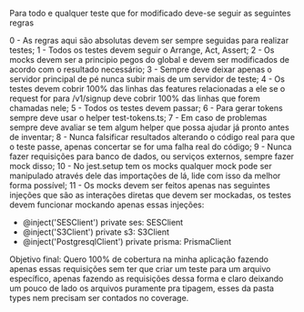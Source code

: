 Para todo e qualquer teste que for modificado deve-se seguir as seguintes regras

0 - As regras aqui são absolutas devem ser sempre seguidas para realizar testes;
1 - Todos os testes devem seguir o Arrange, Act, Assert;
2 - Os mocks devem ser a principio pegos do global e devem ser modificados de acordo com o resultado necessário;
3 - Sempre deve deixar apenas o servidor principal de pé nunca subir mais de um servidor de teste;
4 - Os testes devem cobrir 100% das linhas das features relacionadas a ele se o request for para /v1/signup deve cobrir 100% das linhas que forem chamadas nele;
5 - Todos os testes devem passar;
6 - Para gerar tokens sempre deve usar o helper test-tokens.ts;
7 - Em caso de problemas sempre deve avaliar se tem algum helper que possa ajudar já pronto antes de inventar;
8 - Nunca falsificar resultados alterando o código real para que o teste passe, apenas concertar se for uma falha real do código;
9 - Nunca fazer requisições para banco de dados, ou serviços externos, sempre fazer mock disso;
10 - No jest.setup tem os mocks qualquer mock pode ser manipulado através dele das importações de lá, lide com isso da melhor forma possível;
11 - Os mocks devem ser feitos apenas nas seguintes injeções que são as interações diretas que devem ser mockadas, os testes devem funcionar mockando apenas essas injeções:
- @inject('SESClient') private ses: SESClient
- @inject('S3Client') private s3: S3Client
- @inject('PostgresqlClient') private prisma: PrismaClient

Objetivo final: Quero 100% de cobertura na minha aplicação fazendo apenas essas requisições sem ter que criar um teste para um arquivo específico, apenas fazendo as requisições dessa forma e claro deixando um pouco de lado os arquivos puramente pra tipagem, esses da pasta types nem precisam ser contados no coverage.